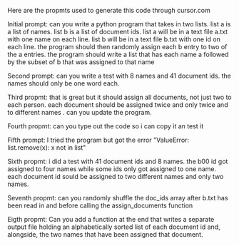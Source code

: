 Here are the propmts used to generate this code through cursor.com

Initial prompt:
  can you write a python program that takes in two lists. list a is a list of names. list b is a list of document ids.
  list a will be in a text file a.txt with one name on each line.
  list b will be in a text file b.txt with one id on each line.
  the program should then randomly assign each b entry to two of the a entries.
  the program should write a list that has each name a followed by the subset of b that was assigned to that name

Second prompt:
  can you write a test with 8 names and 41 document ids. the names should only be one word each.

Third propmt:
  that is great but it should assign all documents, not just two to each person. each document should be assigned twice and only twice and to different names . can you update the program.

Fourth propmt:
  can you type out the code so i can copy it an test it

Fifth prompt:
  I tried the program but got the error "ValueError: list.remove(x): x not in list"

Sixth propmt:
  i did a test with 41 document ids and 8 names. the b00 id got assigned to four names while some ids only got assigned to one name. each document id sould be assigned to two different names and only two names.

Seventh propmt:
  can you randomly shuffle the doc_ids array after b.txt has been read in and before calling the assign_documents function

Eigth propmt:
  Can you add a function at the end that writes a separate output file holding an alphabetically sorted list of each document id and, alongside, the two names that have been assigned that document. 
